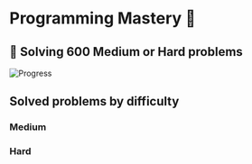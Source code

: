 # Programming Mastery :punch:

## :goal_net:  Solving 600 Medium or Hard problems 

![Progress](https://progress-bar.dev/13/?scale=600&title=InterviewGod&width=500&color=babaca&suffix=+problems+solved)

## Solved problems by difficulty

### Medium

### Hard

